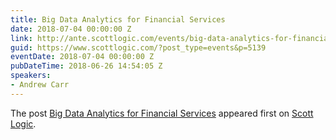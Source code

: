 ```yaml
---
title: Big Data Analytics for Financial Services
date: 2018-07-04 00:00:00 Z
link: http://ante.scottlogic.com/events/big-data-analytics-for-financial-services/
guid: https://www.scottlogic.com/?post_type=events&p=5139
eventDate: 2018-07-04 00:00:00 Z
pubDateTime: 2018-06-26 14:54:05 Z
speakers:
- Andrew Carr
---
```


<p>The post <a rel="nofollow" href="http://ante.scottlogic.com/events/big-data-analytics-for-financial-services/">Big Data Analytics for Financial Services</a> appeared first on <a rel="nofollow" href="http://ante.scottlogic.com">Scott Logic</a>.</p>